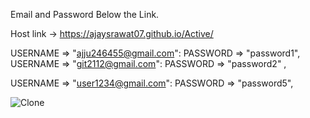 Email and Password Below the Link.

Host link -> https://ajaysrawat07.github.io/Active/


USERNAME => "ajju246455@gmail.com": PASSWORD =>  "password1",  
USERNAME =>  "git2112@gmail.com":  PASSWORD =>  "password2" ,

USERNAME =>  "user1234@gmail.com": PASSWORD =>  "password5",




![Clone](https://github.com/user-attachments/assets/dfd76018-21fa-4b24-b59e-7861373da5ec)

